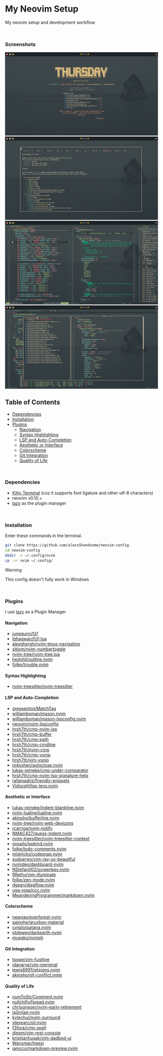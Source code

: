 # My Neovim Setup

My neovim setup and development workflow

<br>

### Screenshots

![image1](./assets/images/img1.png)
![image2](./assets/images/img2.png)
![image3](./assets/images/img3.png)
![image4](./assets/images/img4.png)

## Table of Contents

* [Dependencies](#dependencies)
* [Installation](#installation)
* [Plugins](#plugins)
   + [Navigation](#navigation)
   + [Syntax Highlighting](#syntax-highlighting)
   + [LSP and Auto-Completion](#lsp-and-auto-completion)
   + [Aesthetic or Interface](#aesthetic-or-interface)
   + [Colorscheme](#colorscheme)
   + [Git Integration](#git-integration)
   + [Quality of Life](#quality-of-life)

<br>


### Dependencies

* [Kitty Terminal](https://github.com/kovidgoyal/kitty) (coz it supports font ligature and
other utf-8 characters)
* neovim v0.10.+
* [lazy](https://github.com/folke/lazy.nvim) as the plugin manager

<br>


### Installation

Enter these commands in the terminal.
```bash
git clone https://github.com/alexxShandsome/neovim-config
cd neovim-config
mkdir -v ~/.config/nvim
cp -vr nvim ~/.config/
```

> [!WARNING]
> This config doesn't fully work in Windows

<br>


### Plugins

I use [lazy](https://github.com/folke/lazy.nvim) as a Plugin Manager

#### Navigation

* [junegunn/fzf](https://github.com/junegunn/fzf)
* [ibhagwan/fzf-lua](https://github.com/ibhagwan/fzf-lua)
* [alexghergh/nvim-tmux-navigation](https://github.com/alexghergh/nvim-tmux-navigation)
* [sitiom/nvim-numbertoggle](https://github.com/sitiom/nvim-numbertoggle)
* [nvim-tree/nvim-tree.lua](https://github.com/nvim-tree/nvim-tree.lua)
* [hedyhli/outline.nvim](https://github.com/hedyhli/outline.nvim)
* [folke/trouble.nvim](https://github.com/folke/trouble.nvim)

#### Syntax Highlighting

* [nvim-treesitter/nvim-treesitter](https://github.com/nvim-treesitter/nvim-treesitter)

#### LSP and Auto-Completion

* [gregsexton/MatchTag](https://github.com/gregsexton/MatchTag)
* [williamboman/mason.nvim](https://github.com/williamboman/mason.nvim)
* [williamboman/mason-lspconfig.nvim](https://github.com/williamboman/mason-lspconfig.nvim)
* [neovim/nvim-lspconfig](https://github.com/neovim/nvim-lspconfig)
* [hrsh7th/cmp-nvim-lsp](https://github.com/hrsh7th/cmp-nvim-lsp)
* [hrsh7th/cmp-buffer](https://github.com/hrsh7th/cmp-buffer)
* [hrsh7th/cmp-path](https://github.com/hrsh7th/cmp-path)
* [hrsh7th/cmp-cmdline](https://github.com/hrsh7th/cmp-cmdline)
* [hrsh7th/nvim-cmp](https://github.com/hrsh7th/nvim-cmp)
* [hrsh7th/cmp-vsnip](https://github.com/hrsh7th/cmp-vsnip)
* [hrsh7th/vim-vsnip](https://github.com/hrsh7th/vim-vsnip)
* [m4xshen/autoclose.nvim](https://github.com/m4xshen/autoclose.nvim)
* [lukas-reineke/cmp-under-comparator](https://github.com/lukas-reineke/cmp-under-comparator)
* [hrsh7th/cmp-nvim-lsp-signature-help](https://github.com/hrsh7th/cmp-nvim-lsp-signature-help)
* [rafamadriz/friendly-snippets](https://github.com/rafamadriz/friendly-snippets)
* [VidocqH/lsp-lens.nvim](https://github.com/VidocqH/lsp-lens.nvim)

#### Aesthetic or Interface

* [lukas-reineke/indent-blankline.nvim](https://github.com/lukas-reineke/indent-blankline.nvim)
* [nvim-lualine/lualine.nvim](https://github.com/nvim-lualine/lualine.nvim)
* [akinsho/bufferline.nvim](https://github.com/akinsho/bufferline.nvim)
* [nvim-tree/nvim-web-devicons](https://github.com/nvim-tree/nvim-web-devicons)
* [rcarriga/nvim-notify](https://github.com/rcarriga/nvim-notify)
* [NMAC427/guess-indent.nvim](https://github.com/NMAC427/guess-indent.nvim)
* [nvim-treesitter/nvim-treesitter-context](https://github.com/nvim-treesitter/nvim-treesitter-context)
* [onsails/lspkind.nvim](https://github.com/onsails/lspkind.nvim)
* [folke/todo-comments.nvim](https://github.com/folke/todo-comments.nvim)
* [mistricky/codesnap.nvim](https://github.com/mistricky/codesnap.nvim)
* [sudoerwx/vim-ray-so-beautiful](https://github.com/sudoerwx/vim-ray-so-beautiful)
* [nvimdev/dashboard-nvim](https://github.com/nvimdev/dashboard-nvim)
* [NStefan002/screenkey.nvim](https://github.com/NStefan002/screenkey.nvim)
* [RRethy/vim-illuminate](https://github.com/RRethy/vim-illuminate)
* [folke/zen-mode.nvim](https://github.com/folke/zen-mode.nvim)
* [dgagn/diagflow.nvim](https://github.com/dgagn/diagflow.nvim)
* [uga-rosa/ccc.nvim](https://github.com/uga-rosa/ccc.nvim)
* [MeanderingProgrammer/markdown.nvim](https://github.com/MeanderingProgrammer/markdown.nvim)

#### Colorscheme

* [neanias/everforest-nvim](https://github.com/neanias/everforest-nvim)
* [sainnhe/gruvbox-material](https://github.com/sainnhe/gruvbox-material)
* [cvigilv/patana.nvim](https://github.com/cvigilv/patana.nvim)
* [ptdewey/darkearth-nvim](https://github.com/ptdewey/darkearth-nvim)
* [myagko/nymph](https://github.com/myagko/nymph)

#### Git Integration

* [tpope/vim-fugitive](https://github.com/tpope/vim-fugitive)
* [idanarye/vim-merginal](https://github.com/idanarye/vim-merginal)
* [lewis6991/gitsigns.nvim](https://github.com/lewis6991/gitsigns.nvim)
* [akinsho/git-conflict.nvim](https://github.com/akinsho/git-conflict.nvim)

#### Quality of Life

* [numToStr/Comment.nvim](https://github.com/numToStr/Comment.nvim)
* [nullchilly/fsread.nvim](https://github.com/nullchilly/fsread.nvim)
* [chrisgrieser/nvim-early-retirement](https://github.com/chrisgrieser/nvim-early-retirement)
* [is0n/jaq-nvim](https://github.com/is0n/jaq-nvim)
* [kylechui/nvim-surround](https://github.com/kylechui/nvim-surround)
* [stevearc/oil.nvim](https://github.com/stevearc/oil.nvim)
* [f3fora/cmp-spell](https://github.com/f3fora/cmp-spell)
* [diepm/vim-rest-console](https://github.com/diepm/vim-rest-console)
* [kristijanhusak/vim-dadbod-ui](https://github.com/kristijanhusak/vim-dadbod-ui)
* [Wansmer/treesj](https://github.com/Wansmer/treesj)
* [iamcco/markdown-preview.nvim](https://github.com/iamcco/markdown-preview.nvim)

<br>

